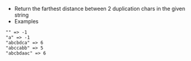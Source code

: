  * Return the farthest distance between 2 duplication chars in the given string
 * Examples
```
"" => -1
"a" => -1
"abcbdca" => 6
"abccabb" => 5
"abcbdaac" => 6
```
